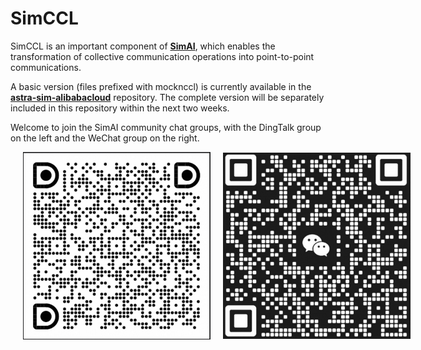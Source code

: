 # SimCCL

SimCCL is an important component of [**SimAI**](https://github.com/aliyun/SimAI), which enables the transformation of collective communication operations into point-to-point communications. 

A basic version (files prefixed with mocknccl) is currently available in the [**astra-sim-alibabacloud**](https://github.com/aliyun/SimAI/tree/master/astra-sim-alibabacloud) repository.
The complete version will be separately included in this repository within the next two weeks.

Welcome to join the SimAI community chat groups, with the DingTalk group on the left and the WeChat group on the right.

<div style="display: flex; justify-content: flex-start; align-items: center; gap: 20px; margin-left: 20px;">
    <img src="./docs/images/simai_dingtalk.jpg" alt="SimAI DingTalk" style="width: 300px; height: auto;">
    <img src="./docs/images/simai_wechat.jpg" alt="SimAI WeChat" style="width: 300px; height: auto;">
</div>

<br/>